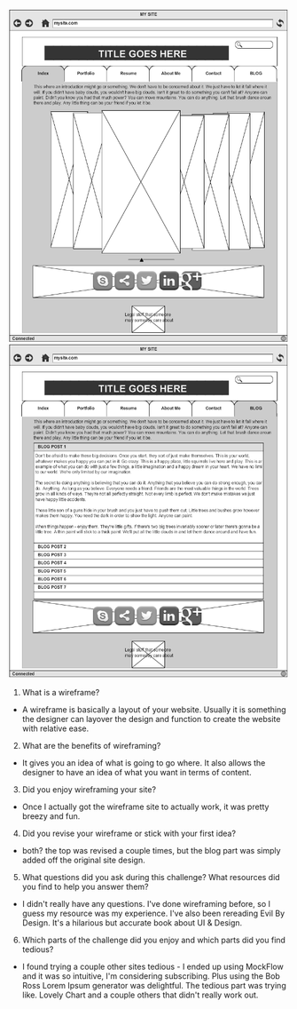![Wireframe](https://github.com/tomorrow-lauren/phase-0/blob/master/week-2/imgs/Wireframe-index.png "Wireframe of index")
![Wireframe of Blog](https://github.com/tomorrow-lauren/phase-0/blob/master/week-2/imgs/Wireframe-blog-index.png "Wireframe of blog section")

1. What is a wireframe?
  + A wireframe is basically a layout of your website. Usually it is something the designer can layover the design and function to create the website with relative ease.
2. What are the benefits of wireframing?
  + It gives you an idea of what is going to go where. It also allows the designer to have an idea of what you want in terms of content.
3. Did you enjoy wireframing your site?
  + Once I actually got the wireframe site to actually work, it was pretty breezy and fun.
4. Did you revise your wireframe or stick with your first idea?
  + both? the top was revised a couple times, but the blog part was simply added off the original site design.
5. What questions did you ask during this challenge? What resources did you find to help you answer them?
  + I didn't really have any questions. I've done wireframing before, so I guess my resource was my experience. I've also been rereading Evil By Design. It's a hilarious but accurate book about UI & Design.
6. Which parts of the challenge did you enjoy and which parts did you find tedious?
  + I found trying a couple other sites tedious - I ended up using MockFlow and it was so intuitive, I'm considering subscribing. Plus using the Bob Ross Lorem Ipsum generator was delightful. The tedious part was trying like. Lovely Chart and a couple others that didn't really work out.
